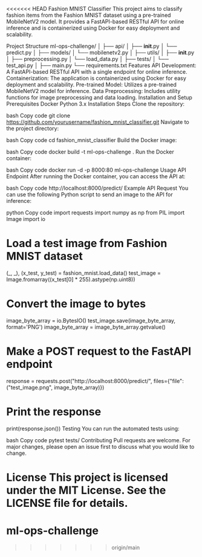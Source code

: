<<<<<<< HEAD
Fashion MNIST Classifier
This project aims to classify fashion items from the Fashion MNIST dataset using a pre-trained MobileNetV2 model. It provides a FastAPI-based RESTful API for online inference and is containerized using Docker for easy deployment and scalability.

Project Structure
ml-ops-challenge/
│
├── api/
│   ├── __init__.py
│   └── predict.py
│
├── models/
│   └── mobilenetv2.py
│
├── utils/
│   ├── __init__.py
│   ├── preprocessing.py
│   └── load_data.py
│
├── tests/
│   └── test_api.py
│
├── main.py
└── requirements.txt
Features
API Development: A FastAPI-based RESTful API with a single endpoint for online inference.
Containerization: The application is containerized using Docker for easy deployment and scalability.
Pre-trained Model: Utilizes a pre-trained MobileNetV2 model for inference.
Data Preprocessing: Includes utility functions for image preprocessing and data loading.
Installation and Setup
Prerequisites
Docker
Python 3.x
Installation Steps
Clone the repository:

bash
Copy code
git clone https://github.com/yourusername/fashion_mnist_classifier.git
Navigate to the project directory:

bash
Copy code
cd fashion_mnist_classifier
Build the Docker image:

bash
Copy code
docker build -t ml-ops-challenge .
Run the Docker container:

bash
Copy code
docker run -d -p 8000:80 ml-ops-challenge
Usage
API Endpoint
After running the Docker container, you can access the API at:

bash
Copy code
http://localhost:8000/predict/
Example API Request
You can use the following Python script to send an image to the API for inference:

python
Copy code
import requests
import numpy as np
from PIL import Image
import io

# Load a test image from Fashion MNIST dataset
(_, _), (x_test, y_test) = fashion_mnist.load_data()
test_image = Image.fromarray((x_test[0] * 255).astype(np.uint8))

# Convert the image to bytes
image_byte_array = io.BytesIO()
test_image.save(image_byte_array, format='PNG')
image_byte_array = image_byte_array.getvalue()

# Make a POST request to the FastAPI endpoint
response = requests.post("http://localhost:8000/predict/", files={"file": ("test_image.png", image_byte_array)})

# Print the response
print(response.json())
Testing
You can run the automated tests using:

bash
Copy code
pytest tests/
Contributing
Pull requests are welcome. For major changes, please open an issue first to discuss what you would like to change.

License
This project is licensed under the MIT License. See the LICENSE file for details.
=======
# ml-ops-challenge
>>>>>>> origin/main
